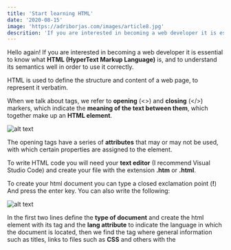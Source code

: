 ```yaml
---
title: 'Start learning HTML'
date: '2020-08-15'
image: 'https://adriborjas.com/images/article8.jpg'
descrition: 'If you are interested in becoming a web developer it is essential to know what HTML (HyperText Markup Language) is.'
---
```


Hello again! If you are interested in becoming a web developer it is essential to know what **HTML (HyperText Markup Language)** is, and to understand its semantics well in order to use it correctly.

HTML is used to define the structure and content of a web page, to represent it verbatim. 

When we talk about tags, we refer to **opening** (<>) and **closing** (</>) markers, which indicate the **meaning of the text between them**, which together make up an **HTML element**.

![alt text](https://adriborjas.com/images/htmle.png "html element")

The opening tags have a series of **attributes** that may or may not be used, with which certain properties are assigned to the element.


To write HTML code you will need your **text editor** (I recommend Visual Studio Code) and create your file with the extension **.htm** or **.html**.
 
To create your html document you can type a closed exclamation point (**!**) And press the enter key. You can also write the following:

![alt text](https://adriborjas.com/images/htmlsc.png "html structure")

In the first two lines define the **type of document** and create the html element with its tag and the **lang attribute** to indicate the language in which the document is located, then we find the <head> tag where general information such as titles, links to files such as **CSS** and others with the <title>, <link> and <meta> tags are placed. 

Some tags as <meta> and <img> are **exceptions** and has no closing tag.

Finally we find the <body> tag is where you place the **general content** such as the heading, the sections made up of images, tables, paragraphs, cards, among many things and using a great variety of tags like <header>, <figure>, <section>, <p>, <div>, and others.

